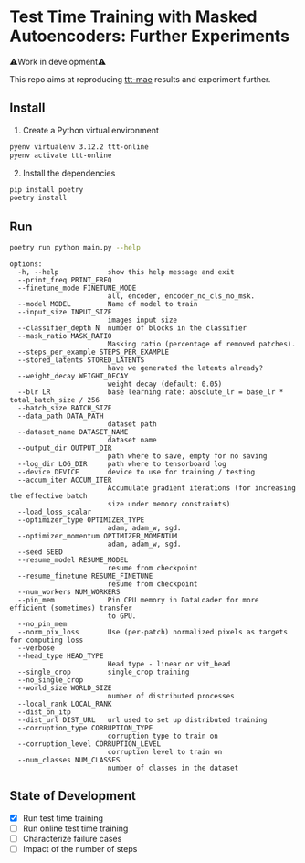 # Test Time Training with Masked Autoencoders: Further Experiments

⚠️Work in development⚠️

This repo aims at reproducing
[ttt-mae](https://yossigandelsman.github.io/ttt_mae/index.html) results and
experiment further.

## Install

1. Create a Python virtual environment

```bash
pyenv virtualenv 3.12.2 ttt-online
pyenv activate ttt-online
```

2. Install the dependencies

```bash
pip install poetry
poetry install
```

## Run

```bash
poetry run python main.py --help
```

```
options:
  -h, --help            show this help message and exit
  --print_freq PRINT_FREQ
  --finetune_mode FINETUNE_MODE
                        all, encoder, encoder_no_cls_no_msk.
  --model MODEL         Name of model to train
  --input_size INPUT_SIZE
                        images input size
  --classifier_depth N  number of blocks in the classifier
  --mask_ratio MASK_RATIO
                        Masking ratio (percentage of removed patches).
  --steps_per_example STEPS_PER_EXAMPLE
  --stored_latents STORED_LATENTS
                        have we generated the latents already?
  --weight_decay WEIGHT_DECAY
                        weight decay (default: 0.05)
  --blr LR              base learning rate: absolute_lr = base_lr * total_batch_size / 256
  --batch_size BATCH_SIZE
  --data_path DATA_PATH
                        dataset path
  --dataset_name DATASET_NAME
                        dataset name
  --output_dir OUTPUT_DIR
                        path where to save, empty for no saving
  --log_dir LOG_DIR     path where to tensorboard log
  --device DEVICE       device to use for training / testing
  --accum_iter ACCUM_ITER
                        Accumulate gradient iterations (for increasing the effective batch
                        size under memory constraints)
  --load_loss_scalar
  --optimizer_type OPTIMIZER_TYPE
                        adam, adam_w, sgd.
  --optimizer_momentum OPTIMIZER_MOMENTUM
                        adam, adam_w, sgd.
  --seed SEED
  --resume_model RESUME_MODEL
                        resume from checkpoint
  --resume_finetune RESUME_FINETUNE
                        resume from checkpoint
  --num_workers NUM_WORKERS
  --pin_mem             Pin CPU memory in DataLoader for more efficient (sometimes) transfer
                        to GPU.
  --no_pin_mem
  --norm_pix_loss       Use (per-patch) normalized pixels as targets for computing loss
  --verbose
  --head_type HEAD_TYPE
                        Head type - linear or vit_head
  --single_crop         single_crop training
  --no_single_crop
  --world_size WORLD_SIZE
                        number of distributed processes
  --local_rank LOCAL_RANK
  --dist_on_itp
  --dist_url DIST_URL   url used to set up distributed training
  --corruption_type CORRUPTION_TYPE
                        corruption type to train on
  --corruption_level CORRUPTION_LEVEL
                        corruption level to train on
  --num_classes NUM_CLASSES
                        number of classes in the dataset
```

## State of Development

- [x] Run test time training
- [ ] Run online test time training
- [ ] Characterize failure cases
- [ ] Impact of the number of steps
